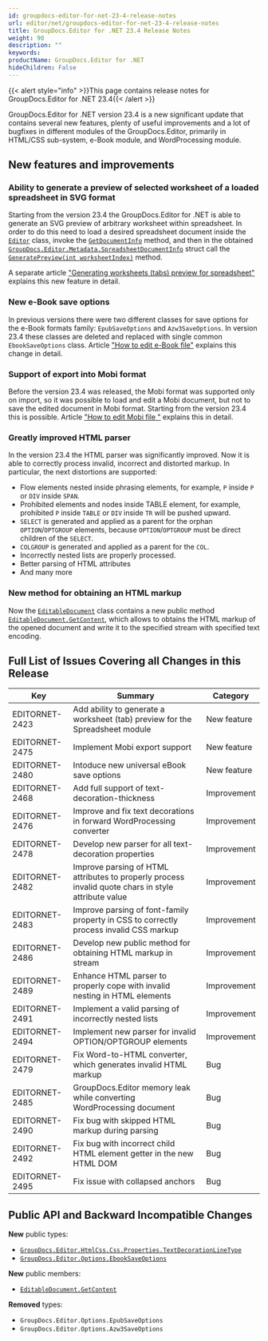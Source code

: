```yaml
---
id: groupdocs-editor-for-net-23-4-release-notes
url: editor/net/groupdocs-editor-for-net-23-4-release-notes
title: GroupDocs.Editor for .NET 23.4 Release Notes
weight: 90
description: ""
keywords: 
productName: GroupDocs.Editor for .NET
hideChildren: False
---
```

{{< alert style="info" >}}This page contains release notes for GroupDocs.Editor for .NET 23.4{{< /alert >}}

GroupDocs.Editor for .NET version 23.4 is a new significant update that contains several new features, plenty of useful improvements and a lot of bugfixes in different modules of the GroupDocs.Editor, primarily in HTML/CSS sub-system, e-Book module, and WordProcessing module.

## New features and improvements

### Ability to generate a preview of selected worksheet of a loaded spreadsheet in SVG format

Starting from the version 23.4 the GroupDocs.Editor for .NET is able to generate an SVG preview of arbitrary worksheet within spreadsheet. In order to do this need to load a desired spreadsheet document inside the [`Editor`](https://reference.groupdocs.com/editor/net/groupdocs.editor/editor/) class, invoke the [`GetDocumentInfo`](https://reference.groupdocs.com/editor/net/groupdocs.editor/editor/getdocumentinfo/) method, and then in the obtained [`GroupDocs.Editor.Metadata.SpreadsheetDocumentInfo`](https://reference.groupdocs.com/editor/net/groupdocs.editor.metadata/spreadsheetdocumentinfo/) struct call the [`GeneratePreview(int worksheetIndex)`](https://reference.groupdocs.com/editor/net/groupdocs.editor.metadata/spreadsheetdocumentinfo/generatepreview/) method.

A separate article ["Generating worksheets (tabs) preview for spreadsheet"](https://docs.groupdocs.com/editor/net/generating-worksheets-preview-for-spreadsheet) explains this new feature in detail.

### New e-Book save options

In previous versions there were two different classes for save options for the e-Book formats family: `EpubSaveOptions` and `Azw3SaveOptions`. In version 23.4 these classes are deleted and replaced with single common `EbookSaveOptions` class. Article ["How to edit e-Book file"](https://docs.groupdocs.com/editor/net/how-to-edit-ebook/) explains this change in detail.

### Support of export into Mobi format

Before the version 23.4 was released, the Mobi format was supported only on import, so it was possible to load and edit a Mobi document, but not to save the edited document in Mobi format. Starting from the version 23.4 this is possible. Article ["How to edit Mobi file "](https://docs.groupdocs.com/editor/net/how-to-edit-mobi-file/) explains this in detail.

### Greatly improved HTML parser

In the version 23.4 the HTML parser was significantly improved. Now it is able to correctly process invalid, incorrect and distorted markup. In particular, the next distortions are supported:
- Flow elements nested inside phrasing elements, for example, `P` inside `P` or `DIV` inside `SPAN`.
- Prohibited elements and nodes inside TABLE element, for example, prohibited `P` inside `TABLE` or `DIV` inside `TR` will be pushed upward.
- `SELECT` is generated and applied as a parent for the orphan `OPTION`/`OPTGROUP` elements, because `OPTION`/`OPTGROUP` must be direct children of the `SELECT`.
- `COLGROUP` is generated and applied as a parent for the `COL`.
- Incorrectly nested lists are properly processed.
- Better parsing of HTML attributes
- And many more

### New method for obtaining an HTML markup

Now the [`EditableDocument`](https://reference.groupdocs.com/editor/net/groupdocs.editor/editabledocument/) class contains a new public method [`EditableDocument.GetContent`](https://reference.groupdocs.com/editor/net/groupdocs.editor/editabledocument/getcontent/#getcontent_2), which allows to obtains the HTML markup of the opened document and write it to the specified stream with specified text encoding.

## Full List of Issues Covering all Changes in this Release

| Key | Summary | Category |
| --- | --- | --- |
| EDITORNET-2423 | Add ability to generate a worksheet (tab) preview for the Spreadsheet module | New feature |
| EDITORNET-2475 | Implement Mobi export support | New feature |
| EDITORNET-2480 | Intoduce new universal eBook save options | New feature |
| EDITORNET-2468 | Add full support of text-decoration-thickness | Improvement |
| EDITORNET-2476 | Improve and fix text decorations in forward WordProcessing converter | Improvement |
| EDITORNET-2478 | Develop new parser for all text-decoration properties | Improvement |
| EDITORNET-2482 | Improve parsing of HTML attributes to properly process invalid quote chars in style attribute value | Improvement |
| EDITORNET-2483 | Improve parsing of font-family property in CSS to correctly process invalid CSS markup | Improvement |
| EDITORNET-2486 | Develop new public method for obtaining HTML markup in stream | Improvement |
| EDITORNET-2489 | Enhance HTML parser to properly cope with invalid nesting in HTML elements | Improvement |
| EDITORNET-2491 | Implement a valid parsing of incorrectly nested lists | Improvement |
| EDITORNET-2494 | Implement new parser for invalid OPTION/OPTGROUP elements | Improvement |
| EDITORNET-2479 | Fix Word-to-HTML converter, which generates invalid HTML markup | Bug |
| EDITORNET-2485 | GroupDocs.Editor memory leak while converting WordProcessing document | Bug |
| EDITORNET-2490 | Fix bug with skipped HTML markup during parsing | Bug |
| EDITORNET-2492 | Fix bug with incorrect child HTML element getter in the new HTML DOM | Bug |
| EDITORNET-2495 | Fix issue with collapsed anchors | Bug |


## Public API and Backward Incompatible Changes

**New** public types:
- [`GroupDocs.Editor.HtmlCss.Css.Properties.TextDecorationLineType`](https://reference.groupdocs.com/editor/net/groupdocs.editor.htmlcss.css.properties/textdecorationlinetype/)
- [`GroupDocs.Editor.Options.EbookSaveOptions`](https://reference.groupdocs.com/editor/net/groupdocs.editor.options/ebooksaveoptions/)

**New** public members:
- [`EditableDocument.GetContent`](https://reference.groupdocs.com/editor/net/groupdocs.editor/editabledocument/getcontent/#getcontent_2)

**Removed** types:
- `GroupDocs.Editor.Options.EpubSaveOptions`
- `GroupDocs.Editor.Options.Azw3SaveOptions`
